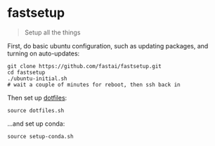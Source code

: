 # fastsetup
> Setup all the things

First, do basic ubuntu configuration, such as updating packages, and turning on auto-updates:

```
git clone https://github.com/fastai/fastsetup.git
cd fastsetup
./ubuntu-initial.sh
# wait a couple of minutes for reboot, then ssh back in
```

Then set up [dotfiles](https://github.com/fastai/dotfiles):

```
source dotfiles.sh
```

...and set up conda:

```
source setup-conda.sh
```
